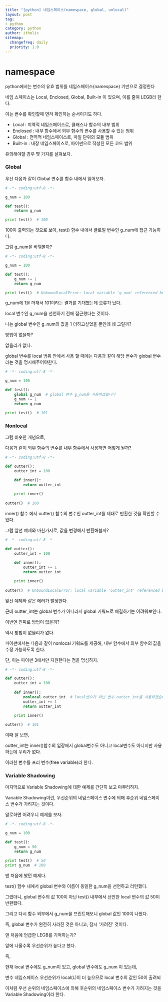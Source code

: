 ```yaml
---
title: "[python] 네임스페이스(namespace, global, unlocal)"
layout: post
tag:
- python
category: python
author: itholic
sitemap:
  changefreq: daily
  priority: 1.0
---
```


# namespace

python에서는 변수의 유효 범위를 네임스페이스(namespace) 기반으로 결정한다

네임 스페이스는 Local, Enclosed, Global, Built-in 이 있으며, 이를 줄여 LEGB라 한다.

이는 변수를 확인할때 먼저 확인하는 순서이기도 하다.

- Local : 지역적 네임스페이스로, 클래스나 함수의 내부 범위
- Enclosed : 내부 함수에서 외부 함수의 변수를 사용할 수 있는 범위
- Global : 전역적 네임스페이스로, 파일 단위의 모듈 범위
- Built-in : 내장 네임스페이스로, 파이썬으로 작성된 모든 코드 범위


유의해야할 경우 몇 가지를 살펴보자.

### Global

우선 다음과 같이 Global 변수를 함수 내에서 읽어보자.

```python
# -*- coding:utf-8 -*-

g_num = 100

def test():
    return g_num

print test()  # 100
```

100이 출력되는 것으로 보아, test() 함수 내에서 글로벌 변수인 g_num에 접근 가능하다.

그럼 g_num을 바꿔볼까?

```python
# -*- coding:utf-8 -*-

g_num = 100

def test():
    g_num += 1
    return g_num

print test()  # UnboundLocalError: local variable 'g_num' referenced before assignment
```

g_num에 1을 더해서 101이라는 결과를 기대했는데 오류가 났다.

local 변수인 g_num을 선언하기 전에 접근했다는 것이다.

나는 global 변수인 g_num의 값을 1 더하고싶었을 뿐인데 왜 그럴까?

방법이 없을까?

없을리가 없다.

global 변수를 local 범위 안에서 사용 할 때에는 다음과 같이 해당 변수가 global 변수라는 것을 명시해주어야한다.

```python
# -*- coding:utf-8 -*-

g_num = 100

def test():
    global g_num  # global 변수 g_num을 사용하겠습니다
    g_num += 1
    return g_num

print test()  # 101
```

### Nonlocal

그럼 비슷한 개념으로,

다음과 같이 외부 함수의 변수를 내부 함수에서 사용하면 어떻게 될까?


```python
# -*- coding:utf-8 -*-

def outter():
    outter_int = 100
    
    def inner():
    	return outter_int

    print inner()
    
outter()  # 100
```

inner() 함수 에서 outter() 함수의 변수인 outter_int를 제대로 반환한 것을 확인할 수 있다.

그럼 앞선 예제와 마찬가지로, 값을 변경해서 반환해볼까?

```python
# -*- coding:utf-8 -*-

def outter():
    outter_int = 100
    
    def inner():
        outter_int += 1
    	return outter_int

    print inner()
    
outter()  # UnboundLocalError: local variable 'outter_int' referenced before assignment
```

앞선 예제와 같은 에러가 발생한다.

근데 outter_int는 global 변수가 아니라서 global 키워드로 해결하기는 어려워보인다.

이번엔 진짜로 방법이 없을까?

역시 방법이 없을리가 없다.

파이썬에서는 다음과 같이 nonlocal 키워드를 제공해, 내부 함수에서 외부 함수의 값을 수정 가능하도록 한다.

단, 이는 파이썬 3에서만 지원한다는 점을 명심하자.

```python
# -*- coding:utf-8 -*-

def outter():
    outter_int = 100
    
    def inner():
        nonlocal outter_int  # local변수가 아닌 변수 outter_int를 사용하겠습니다
        outter_int += 1
    	return outter_int

    print inner()
    
outter()  # 101
```

이때 잘 보면,

outter_int는 inner()함수의 입장에서 global변수도 아니고 local변수도 아니지만 사용하는데 무리가 없다.

이러한 변수를 프리 변수(free variable)라 한다.


### Variable Shadowing

마지막으로 Variable Shadowing에 대한 예제를 간단히 보고 마무리하자.

Variable Shadowing이란, 우선순위의 네임스페이스 변수에 의해 후순위 네임스페이스 변수가 가려지는 것이다.

말로하면 어려우니 예제를 보자.

```python
# -*- coding:utf-8 -*-

g_num = 100

def test():
    g_num = 50
    return g_num

print test()  # 50
print g_num  # 100
```

맨 처음에 봤던 예제다.

test() 함수 내에서 global 변수와 이름이 동일한 g_num을 선언하고 리턴했다.

그랬더니, global 변수의 값 100이 아닌 test() 내부에서 선언한 local 변수의 값 50이 반환됐다.

그리고 다시 함수 외부에서 g_num을 프린트해보니 global 값인 100이 나왔다.

즉, global 변수가 완전히 사라진 것은 아니고, 잠시 '가려진' 것이다.

맨 처음에 언급한 LEGB를 기억하는가?

앞에 나올수록 우선순위가 높다고 했다.

즉,

현재 local 변수에도 g_num이 있고, global 변수에도 g_num 이 있는데,

변수 네임스페이스 우선순위가 local(L)이 더 높으므로 local 변수의 값인 50이 출려되

이처럼 우선 순위의 네임스페이스에 의해 후순위의 네임스페이스 변수가 가려지는 것을 Variable Shadowing이라 한다.
